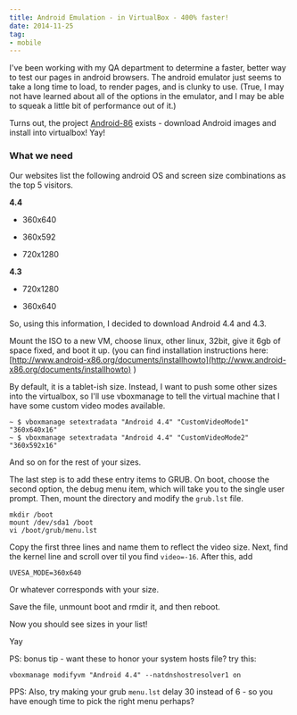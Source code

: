 ```yaml
---
title: Android Emulation - in VirtualBox - 400% faster!
date: 2014-11-25
tag:
- mobile
---
```

I've been working with my QA department to determine a faster, better way to test our pages in android browsers.  The android emulator just seems to take a long time to load, to render pages, and is clunky to use.  (True, I may not have learned about all of the options in the emulator, and I may be able to squeak a little bit of performance out of it.)  

<!--more-->

Turns out, the project [Android-86](http://www.android-x86.org) exists - download Android images and install into virtualbox!  Yay!

### What we need

Our websites list the following android OS and screen size combinations as the top 5 visitors.  

**4.4**

  * 360x640

  * 360x592

  * 720x1280

**4.3**

  * 720x1280

  * 360x640

So, using this information, I decided to download Android 4.4 and 4.3.

Mount the ISO to a new VM, choose linux, other linux, 32bit, give it 6gb of space fixed, and boot it up.  (you can find installation instructions here: [http://www.android-x86.org/documents/installhowto](http://www.android-x86.org/documents/installhowto) )

By default, it is a tablet-ish size.  Instead, I want to push some other sizes into the virtualbox, so I'll use vboxmanage to tell the virtual machine that I have some custom video modes available.
    
    ~ $ vboxmanage setextradata "Android 4.4" "CustomVideoMode1" "360x640x16"
    ~ $ vboxmanage setextradata "Android 4.4" "CustomVideoMode2" "360x592x16"
    
And so on for the rest of your sizes.

The last step is to add these entry items to GRUB.  On boot, choose the second option, the debug menu item, which will take you to the single user prompt.  Then, mount the directory and modify the `grub.lst` file.
    
    mkdir /boot
    mount /dev/sda1 /boot
    vi /boot/grub/menu.lst
    
Copy the first three lines and name them to reflect the video size.  Next, find the kernel line and scroll over til you find `video=-16`.  After this, add 

    UVESA_MODE=360x640 
    
Or whatever corresponds with your size.

Save the file, unmount boot and rmdir it, and then reboot.

Now you should see sizes in your list!

Yay

PS: bonus tip - want these to honor your system hosts file?  try this:

    vboxmanage modifyvm "Android 4.4" --natdnshostresolver1 on
    
PPS: Also, try making your grub `menu.lst` delay 30 instead of 6 - so you have enough time to pick the right menu perhaps?
